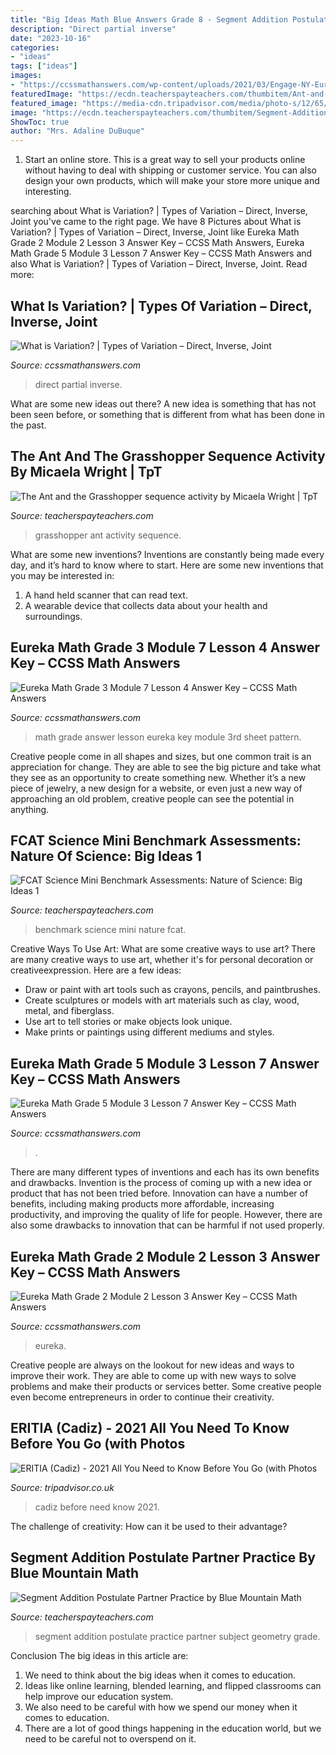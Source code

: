 ```yaml
---
title: "Big Ideas Math Blue Answers Grade 8 - Segment Addition Postulate Partner Practice By Blue Mountain Math"
description: "Direct partial inverse"
date: "2023-10-16"
categories:
- "ideas"
tags: ["ideas"]
images:
- "https://ccssmathanswers.com/wp-content/uploads/2021/03/Engage-NY-Eureka-Math-3rd-Grade-Module-7-Lesson-4-Answer-Key-Pattern-Sheet-Answer-Key.png"
featuredImage: "https://ecdn.teacherspayteachers.com/thumbitem/Ant-and-the-grasshopper-sequence-activity-2725623-1470979102/original-2725623-1.jpg"
featured_image: "https://media-cdn.tripadvisor.com/media/photo-s/12/65/6d/a5/obra-de-pintura.jpg"
image: "https://ecdn.teacherspayteachers.com/thumbitem/Segment-Addition-Postulate-Partner-Practice-3341664-1503185472/original-3341664-3.jpg"
ShowToc: true
author: "Mrs. Adaline DuBuque"
---
```



1. Start an online store. This is a great way to sell your products online without having to deal with shipping or customer service. You can also design your own products, which will make your store more unique and interesting.

	

		
searching about What is Variation? | Types of Variation – Direct, Inverse, Joint you've came to the right page. We have 8 Pictures about What is Variation? | Types of Variation – Direct, Inverse, Joint like Eureka Math Grade 2 Module 2 Lesson 3 Answer Key – CCSS Math Answers, Eureka Math Grade 5 Module 3 Lesson 7 Answer Key – CCSS Math Answers and also What is Variation? | Types of Variation – Direct, Inverse, Joint. Read more:
		
    
## What Is Variation? | Types Of Variation – Direct, Inverse, Joint

<img loading=lazy src="https://ccssmathanswers.com/wp-content/uploads/2021/02/What-is-Variation.png" onerror="this.onerror=null;this.src='https://tse1.mm.bing.net/th?id=OIP.Mh5noZVql0i0PjsBHe-yXQHaEK&amp;pid=15.1';" alt="What is Variation? | Types of Variation – Direct, Inverse, Joint">

_Source: ccssmathanswers.com_

>direct partial inverse. 

	

What are some new ideas out there?
A new idea is something that has not been seen before, or something that is different from what has been done in the past.

    
## The Ant And The Grasshopper Sequence Activity By Micaela Wright | TpT

<img loading=lazy src="https://ecdn.teacherspayteachers.com/thumbitem/Ant-and-the-grasshopper-sequence-activity-2725623-1470979102/original-2725623-1.jpg" onerror="this.onerror=null;this.src='https://tse2.mm.bing.net/th?id=OIP.kfa95SeLdy_SP_vztJ2snQAAAA&amp;pid=15.1';" alt="The Ant and the Grasshopper sequence activity by Micaela Wright | TpT">

_Source: teacherspayteachers.com_

>grasshopper ant activity sequence. 

	

What are some new inventions?
Inventions are constantly being made every day, and it’s hard to know where to start. Here are some new inventions that you may be interested in: 
1. A hand held scanner that can read text.
2. A wearable device that collects data about your health and surroundings. 

    
## Eureka Math Grade 3 Module 7 Lesson 4 Answer Key – CCSS Math Answers

<img loading=lazy src="https://ccssmathanswers.com/wp-content/uploads/2021/03/Engage-NY-Eureka-Math-3rd-Grade-Module-7-Lesson-4-Answer-Key-Pattern-Sheet-Answer-Key.png" onerror="this.onerror=null;this.src='https://tse4.mm.bing.net/th?id=OIP.nrS3zuq9sEstwlSRDbriFgHaI1&amp;pid=15.1';" alt="Eureka Math Grade 3 Module 7 Lesson 4 Answer Key – CCSS Math Answers">

_Source: ccssmathanswers.com_

>math grade answer lesson eureka key module 3rd sheet pattern. 

	

Creative people come in all shapes and sizes, but one common trait is an appreciation for change. They are able to see the big picture and take what they see as an opportunity to create something new. Whether it’s a new piece of jewelry, a new design for a website, or even just a new way of approaching an old problem, creative people can see the potential in anything.

    
## FCAT Science Mini Benchmark Assessments: Nature Of Science: Big Ideas 1

<img loading=lazy src="https://ecdn.teacherspayteachers.com/thumbitem/FCAT-Science-Mini-Benchmark-Assessments-Nature-of-Science-Big-Ideas-1-and-2-1653317-1500873511/original-1653317-1.jpg" onerror="this.onerror=null;this.src='https://tse4.mm.bing.net/th?id=OIP.aF6OUX55Hzan8GcqHtVibAAAAA&amp;pid=15.1';" alt="FCAT Science Mini Benchmark Assessments: Nature of Science: Big Ideas 1">

_Source: teacherspayteachers.com_

>benchmark science mini nature fcat. 

	

Creative Ways To Use Art: What are some creative ways to use art?
There are many creative ways to use art, whether it's for personal decoration or creativeexpression. Here are a few ideas: 
- Draw or paint with art tools such as crayons, pencils, and paintbrushes.
- Create sculptures or models with art materials such as clay, wood, metal, and fiberglass.
- Use art to tell stories or make objects look unique.
- Make prints or paintings using different mediums and styles.

    
## Eureka Math Grade 5 Module 3 Lesson 7 Answer Key – CCSS Math Answers

<img loading=lazy src="https://ccssmathanswers.com/wp-content/uploads/2021/03/Engage-NY-Math-5th-Grade-Module-3-Lesson-7-Sprint-Answer-Key-1-271x300.png" onerror="this.onerror=null;this.src='https://tse1.mm.bing.net/th?id=OIP.dFoCcOOQo4u_j_O3KjIa0AAAAA&amp;pid=15.1';" alt="Eureka Math Grade 5 Module 3 Lesson 7 Answer Key – CCSS Math Answers">

_Source: ccssmathanswers.com_

>. 

	

There are many different types of inventions and each has its own benefits and drawbacks.
Invention is the process of coming up with a new idea or product that has not been tried before. Innovation can have a number of benefits, including making products more affordable, increasing productivity, and improving the quality of life for people. However, there are also some drawbacks to innovation that can be harmful if not used properly.

    
## Eureka Math Grade 2 Module 2 Lesson 3 Answer Key – CCSS Math Answers

<img loading=lazy src="https://ccssmathanswers.com/wp-content/uploads/2021/03/Eureka-Math-Grade-2-Module-2-Lesson-3-Sprint-Answer-Key-1.png" onerror="this.onerror=null;this.src='https://tse4.mm.bing.net/th?id=OIP.U_orkZS_0KSUnep9o2es1AHaIA&amp;pid=15.1';" alt="Eureka Math Grade 2 Module 2 Lesson 3 Answer Key – CCSS Math Answers">

_Source: ccssmathanswers.com_

>eureka. 

	

Creative people are always on the lookout for new ideas and ways to improve their work. They are able to come up with new ways to solve problems and make their products or services better. Some creative people even become entrepreneurs in order to continue their creativity.

    
## ERITIA (Cadiz) - 2021 All You Need To Know Before You Go (with Photos

<img loading=lazy src="https://media-cdn.tripadvisor.com/media/photo-s/12/65/6d/a5/obra-de-pintura.jpg" onerror="this.onerror=null;this.src='https://tse4.mm.bing.net/th?id=OIP.qJfXrHRDiD5ctGSxANrCFAAAAA&amp;pid=15.1';" alt="ERITIA (Cadiz) - 2021 All You Need to Know Before You Go (with Photos">

_Source: tripadvisor.co.uk_

>cadiz before need know 2021. 

	

The challenge of creativity: How can it be used to their advantage?
 

    
## Segment Addition Postulate Partner Practice By Blue Mountain Math

<img loading=lazy src="https://ecdn.teacherspayteachers.com/thumbitem/Segment-Addition-Postulate-Partner-Practice-3341664-1503185472/original-3341664-3.jpg" onerror="this.onerror=null;this.src='https://tse4.mm.bing.net/th?id=OIP.YRk8FzON0_Nr-B6G3NXvkQAAAA&amp;pid=15.1';" alt="Segment Addition Postulate Partner Practice by Blue Mountain Math">

_Source: teacherspayteachers.com_

>segment addition postulate practice partner subject geometry grade. 

	

Conclusion
The big ideas in this article are:
1. We need to think about the big ideas when it comes to education.
2. Ideas like online learning, blended learning, and flipped classrooms can help improve our education system.
3. We also need to be careful with how we spend our money when it comes to education.
4. There are a lot of good things happening in the education world, but we need to be careful not to overspend on it.

